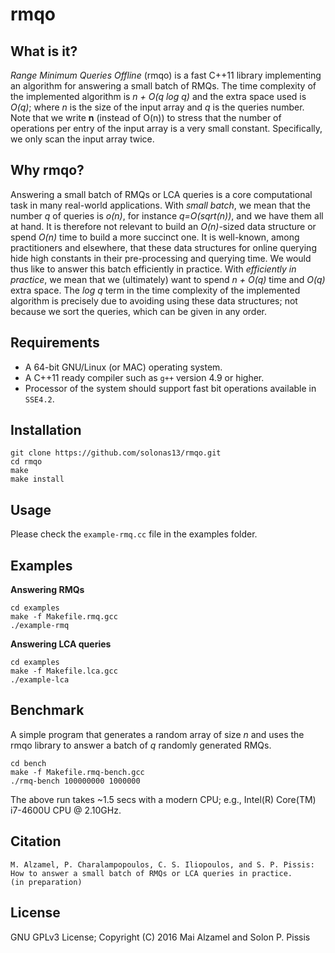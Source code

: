 # rmqo

What is it?
-----------

<i>Range Minimum Queries Offline</i> (rmqo) is a fast C++11
library implementing an algorithm for answering a small batch of RMQs. 
The time complexity of the implemented algorithm is <i>n + O(q log q)</i> and the
extra space used is <i>O(q)</i>; where <i>n</i> is the size of the input array and <i>q</i> is the queries number. Note that we write <b>n</b> (instead of O(n)) to stress that the number of operations per entry of the 
input array is a very small constant. Specifically, we only scan the input array twice.

Why rmqo?
--------

Answering a small batch of RMQs or LCA queries is a core computational task in many real-world applications. 
With <i>small batch</i>, we mean that the number <i>q</i> of queries is <i>o(n)</i>, for instance <i>q=O(sqrt(n))</i>, and we have them all at hand.  It is therefore not relevant to build an <i>O(n)</i>-sized data structure or spend <i>O(n)</i> time to build a more succinct one. It is well-known, among practitioners and elsewhere, that these data structures for online querying hide high constants in their pre-processing and querying time. We would thus like to answer this batch efficiently in practice. With <i>efficiently in practice</i>, we mean that we (ultimately) want to spend <i>n + O(q)</i> time and <i>O(q)</i> extra space. The <i>log q</i> term in the time complexity of the implemented algorithm is precisely due to avoiding using these data structures; not because we sort the queries, which can be given in any order.

Requirements
--------

* A 64-bit GNU/Linux (or MAC) operating system.
* A C++11 ready compiler such as `g++` version 4.9 or higher.
* Processor of the system should support fast bit operations available in `SSE4.2`.

Installation
--------

```
git clone https://github.com/solonas13/rmqo.git
cd rmqo
make
make install
```

Usage
--------

Please check the `example-rmq.cc` file in the examples folder.

Examples 
--------

<b>Answering RMQs</b>
```
cd examples
make -f Makefile.rmq.gcc
./example-rmq
```
<b>Answering LCA queries</b>
```
cd examples
make -f Makefile.lca.gcc
./example-lca
```
Benchmark
--------

A simple program that generates a random array of size <i>n</i> and uses the rmqo library to answer a batch of <i>q</i> randomly generated RMQs.
```
cd bench
make -f Makefile.rmq-bench.gcc
./rmq-bench 100000000 1000000
```
The above run takes ~1.5 secs with a modern CPU; e.g., Intel(R) Core(TM) i7-4600U CPU @ 2.10GHz. 

Citation
--------

```
M. Alzamel, P. Charalampopoulos, C. S. Iliopoulos, and S. P. Pissis: 
How to answer a small batch of RMQs or LCA queries in practice. 
(in preparation)
```

License
-------- 

GNU GPLv3 License; Copyright (C) 2016 Mai Alzamel and Solon P. Pissis
